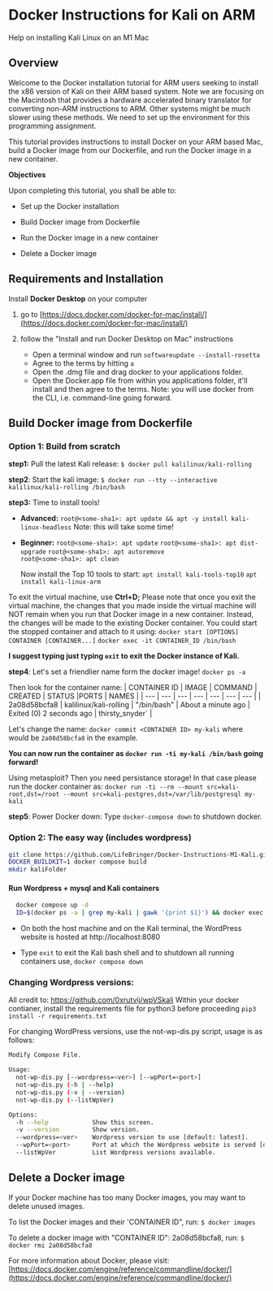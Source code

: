 
# Docker Instructions for Kali on ARM
Help on installing Kali Linux on an M1 Mac

## **Overview**

Welcome to the Docker installation tutorial for ARM users seeking to install the x86 version of Kali on their ARM based system. Note we are focusing on the Macintosh that provides a hardware accelerated binary translator for converting non-ARM instructions to ARM. Other systems might be much slower using these methods. We need to set up the environment for this programming assignment. 

This tutorial provides instructions to install Docker on your ARM based Mac, build a Docker image from our Dockerfile, and run the Docker image in a new container.

**Objectives**

Upon completing this tutorial, you shall be able to:

-   Set up the Docker installation
    
-   Build Docker image from Dockerfile
    
-   Run the Docker image in a new container
    
-   Delete a Docker image
    

## **Requirements and Installation**

Install **Docker Desktop** on your computer

1.  go to [https://docs.docker.com/docker-for-mac/install/](https://docs.docker.com/docker-for-mac/install/)
    
2.  follow the "Install and run Docker Desktop on Mac" instructions
	- Open a terminal window and run ` softwareupdate --install-rosetta
`
	- Agree to the terms by hitting `a`
	- Open the .dmg file and drag docker to your applications folder.
	- Open the Docker.app file from within you applications folder, it'll install and then agree to the terms. Note: you will use docker from the CLI, i.e. command-line going forward.
    
    

## Build Docker image from Dockerfile

### Option 1: Build from scratch
**step1:** Pull the latest Kali release:
`$ docker pull kalilinux/kali-rolling`

**step2**: Start the kali image:
	`$ docker run --tty --interactive kalilinux/kali-rolling /bin/bash`

**step3:** Time to install tools!
-  **Advanced:** 
`root@<some-sha1>: apt update && apt -y install kali-linux-headless`
Note: this will take some time!

- **Beginner:**
`root@<some-sha1>: apt update`
`root@<some-sha1>: apt dist-upgrade`
`root@<some-sha1>: apt autoremove`  
`root@<some-sha1>: apt clean`

	Now install the Top 10 tools to start:
	`apt install kali-tools-top10`
	`apt install kali-linux-arm`

To exit the virtual machine, use **Ctrl+D;** Please note that once you exit the virtual machine, the changes that you made inside the virtual machine will NOT remain when you run that Docker image in a new container. Instead, the changes will be made to the existing Docker container. You could start the stopped container and attach to it using:
`docker start [OPTIONS] CONTAINER [CONTAINER...]`
`docker exec -it CONTAINER_ID /bin/bash`

**I suggest typing just typing `exit` to exit the Docker instance of Kali.**

**step4**: Let's set a friendlier name form the docker image!
`docker ps -a`

Then look for the container name:
| CONTAINER ID	| IMAGE  |	COMMAND | CREATED | STATUS |PORTS  | NAMES |
| --- | --- | --- | --- | --- | --- | --- |
| 2a08d58bcfa8 | kalilinux/kali-rolling | "/bin/bash" | About a minute ago | Exited (0) 2 seconds ago | thirsty_snyder` |

Let's change the name:
`docker commit <CONTAINER ID> my-kali` where <CONTAINER ID> would be `2a08d58bcfa8` in the example.

**You can now run the container as `docker run -ti my-kali /bin/bash` going forward!**

Using metasploit? Then you need persistance storage! In that case please run the docker container as:
`docker run -ti --rm --mount src=kali-root,dst=/root --mount src=kali-postgres,dst=/var/lib/postgresql my-kali`

**step5**: Power Docker down:
Type `docker-compose down` to shutdown docker.

### Option 2: The easy way (includes wordpress)
```bash
git clone https://github.com/LifeBringer/Docker-Instructions-M1-Kali.git
DOCKER_BUILDKIT=1 docker compose build
mkdir kaliFolder
```

#### Run Wordpress + mysql and Kali containers

```bash
  docker compose up -d
  ID=$(docker ps -a | grep my-kali | gawk '{print $1}') && docker exec -it $ID bash
  ```
- On both the host machine and on the Kali terminal, the WordPress website is hosted at http://localhost:8080

- Type `exit` to exit the Kali bash shell and to shutdown all running containers use, `docker compose down`

### Changing Wordpress versions:
All credit to: https://github.com/0xrutvij/wpVSkali
Within your docker contianer, install the requirements file for python3 before proceeding `pip3 install -r requirements.txt`
 
 For changing WordPress versions, use the not-wp-dis.py script, usage is as follows:
  ```bash
  Modify Compose File.

  Usage:
    not-wp-dis.py [--wordpress=<ver>] [--wpPort=<port>]
    not-wp-dis.py (-h | --help)
    not-wp-dis.py (-v | --version)
    not-wp-dis.py (--listWpVer)

  Options:
    -h --help            Show this screen.
    -v --version         Show version.
    --wordpress=<ver>    Wordpress version to use [default: latest].
    --wpPort=<port>      Port at which the Wordpress website is served [default: 8080].
    --listWpVer          List Wordpress versions available.
  ```

## Delete a Docker image

If your Docker machine has too many Docker images, you may want to delete unused images.

To list the Docker images and their 'CONTAINER ID", run:
`$ docker images`

To delete a docker image with "CONTAINER ID": 2a08d58bcfa8, run:
`$ docker rmi 2a08d58bcfa8`

For more information about Docker, please visit:
[https://docs.docker.com/engine/reference/commandline/docker/](https://docs.docker.com/engine/reference/commandline/docker/)
